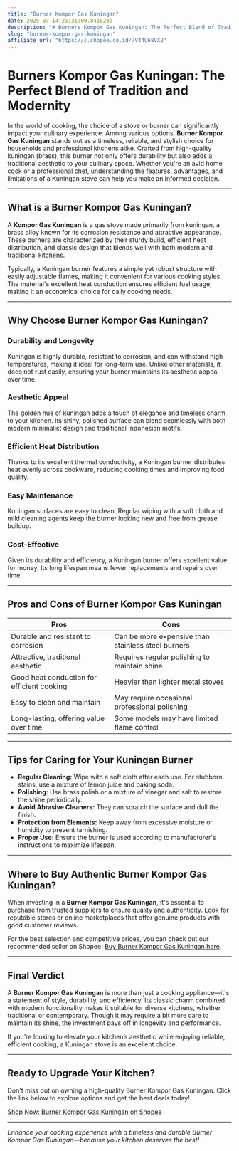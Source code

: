 ```yaml
---
title: "Burner Kompor Gas Kuningan"
date: 2025-07-14T21:31:00.841623Z
description: "# Burners Kompor Gas Kuningan: The Perfect Blend of Tradition and Modernity..."
slug: "burner-kompor-gas-kuningan"
affiliate_url: "https://s.shopee.co.id/7V44C68VX2"
---
```

# Burners Kompor Gas Kuningan: The Perfect Blend of Tradition and Modernity

In the world of cooking, the choice of a stove or burner can significantly impact your culinary experience. Among various options, **Burner Kompor Gas Kuningan** stands out as a timeless, reliable, and stylish choice for households and professional kitchens alike. Crafted from high-quality kuningan (brass), this burner not only offers durability but also adds a traditional aesthetic to your culinary space. Whether you're an avid home cook or a professional chef, understanding the features, advantages, and limitations of a Kuningan stove can help you make an informed decision.

---

## What is a Burner Kompor Gas Kuningan?

A **Kompor Gas Kuningan** is a gas stove made primarily from kuningan, a brass alloy known for its corrosion resistance and attractive appearance. These burners are characterized by their sturdy build, efficient heat distribution, and classic design that blends well with both modern and traditional kitchens.

Typically, a Kuningan burner features a simple yet robust structure with easily adjustable flames, making it convenient for various cooking styles. The material's excellent heat conduction ensures efficient fuel usage, making it an economical choice for daily cooking needs.

---

## Why Choose Burner Kompor Gas Kuningan?

### Durability and Longevity

Kuningan is highly durable, resistant to corrosion, and can withstand high temperatures, making it ideal for long-term use. Unlike other materials, it does not rust easily, ensuring your burner maintains its aesthetic appeal over time.

### Aesthetic Appeal

The golden hue of kuningan adds a touch of elegance and timeless charm to your kitchen. Its shiny, polished surface can blend seamlessly with both modern minimalist design and traditional Indonesian motifs.

### Efficient Heat Distribution

Thanks to its excellent thermal conductivity, a Kuningan burner distributes heat evenly across cookware, reducing cooking times and improving food quality.

### Easy Maintenance

Kuningan surfaces are easy to clean. Regular wiping with a soft cloth and mild cleaning agents keep the burner looking new and free from grease buildup.

### Cost-Effective

Given its durability and efficiency, a Kuningan burner offers excellent value for money. Its long lifespan means fewer replacements and repairs over time.

---

## Pros and Cons of Burner Kompor Gas Kuningan

| **Pros**                                              | **Cons**                                           |
|--------------------------------------------------------|-----------------------------------------------------|
| Durable and resistant to corrosion                     | Can be more expensive than stainless steel burners |
| Attractive, traditional aesthetic                     | Requires regular polishing to maintain shine     |
| Good heat conduction for efficient cooking            | Heavier than lighter metal stoves                 |
| Easy to clean and maintain                            | May require occasional professional polishing   |
| Long-lasting, offering value over time               | Some models may have limited flame control        |

---

## Tips for Caring for Your Kuningan Burner

- **Regular Cleaning:** Wipe with a soft cloth after each use. For stubborn stains, use a mixture of lemon juice and baking soda.
- **Polishing:** Use brass polish or a mixture of vinegar and salt to restore the shine periodically.
- **Avoid Abrasive Cleaners:** They can scratch the surface and dull the finish.
- **Protection from Elements:** Keep away from excessive moisture or humidity to prevent tarnishing.
- **Proper Use:** Ensure the burner is used according to manufacturer's instructions to maximize lifespan.

---

## Where to Buy Authentic Burner Kompor Gas Kuningan?

When investing in a **Burner Kompor Gas Kuningan**, it's essential to purchase from trusted suppliers to ensure quality and authenticity. Look for reputable stores or online marketplaces that offer genuine products with good customer reviews.

For the best selection and competitive prices, you can check out our recommended seller on Shopee: [Buy Burner Kompor Gas Kuningan here](https://s.shopee.co.id/7V44C68VX2).

---

## Final Verdict

A **Burner Kompor Gas Kuningan** is more than just a cooking appliance—it's a statement of style, durability, and efficiency. Its classic charm combined with modern functionality makes it suitable for diverse kitchens, whether traditional or contemporary. Though it may require a bit more care to maintain its shine, the investment pays off in longevity and performance.

If you're looking to elevate your kitchen’s aesthetic while enjoying reliable, efficient cooking, a Kuningan stove is an excellent choice.

---

## Ready to Upgrade Your Kitchen?

Don't miss out on owning a high-quality Burner Kompor Gas Kuningan. Click the link below to explore options and get the best deals today!

[Shop Now: Burner Kompor Gas Kuningan on Shopee](https://s.shopee.co.id/7V44C68VX2)

---

*Enhance your cooking experience with a timeless and durable Burner Kompor Gas Kuningan—because your kitchen deserves the best!*